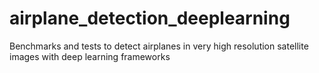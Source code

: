 # airplane_detection_deeplearning
Benchmarks and tests to detect airplanes in very high resolution satellite images with deep learning frameworks
